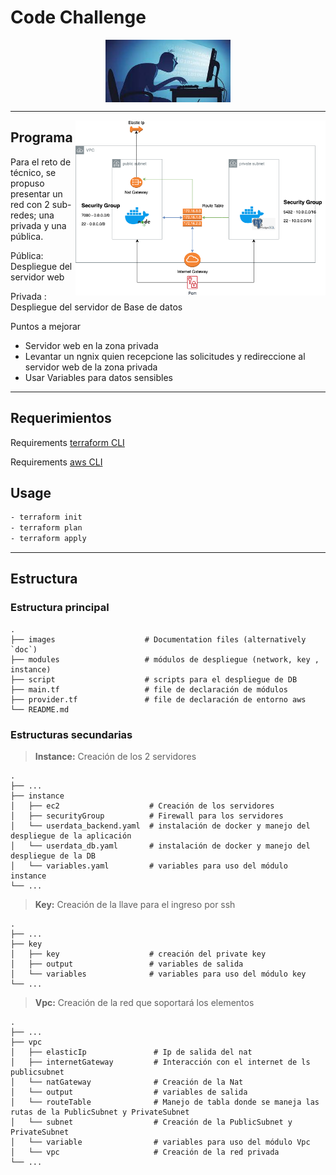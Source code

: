

# Code Challenge

<p align="center">
    <img align="center" width="200" height="100" src="images/code.jpeg" />
</p>

---

<img align="right" width="400"  src="images/diagrama.png" />


## Programa

Para el reto de técnico, se propuso presentar un red con 2 sub-redes; una privada y una pública.


Pública: Despliegue del servidor web 


Privada : Despliegue del servidor de Base de datos


Puntos a mejorar 
* Servidor web en la zona privada 
* Levantar un ngnix quien recepcione las solicitudes y redireccione al servidor web de la zona privada
* Usar Variables para datos sensibles

---



## Requerimientos
Requirements  [terraform CLI](https://www.terraform.io/docs/cli/commands/index.html)

Requirements  [aws CLI](https://aws.amazon.com/es/cli/)




## Usage

```bash
- terraform init
- terraform plan
- terraform apply
```
---

## Estructura

### Estructura principal

    .
    ├── images                    # Documentation files (alternatively `doc`)
    ├── modules                   # módulos de despliegue (network, key , instance)
    ├── script                    # scripts para el despliegue de DB
    ├── main.tf                   # file de declaración de módulos
    ├── provider.tf               # file de declaración de entorno aws
    └── README.md

### Estructuras secundarias 

> **Instance:**  Creación de los 2 servidores

    .
    ├── ...
    ├── instance                   
    │   ├── ec2                    # Creación de los servidores
    │   ├── securityGroup          # Firewall para los servidores 
    │   └── userdata_backend.yaml  # instalación de docker y manejo del despliegue de la aplicación
    │   └── userdata_db.yaml       # instalación de docker y manejo del despliegue de la DB
    │   └── variables.yaml         # variables para uso del módulo instance
    └── ...

> **Key:**  Creación de la llave para el ingreso por ssh

    .
    ├── ...
    ├── key                   
    │   ├── key                    # creación del private key  
    │   ├── output                 # variables de salida
    │   └── variables              # variables para uso del módulo key
    └── ...

> **Vpc:** Creación de la red que soportará los elementos 

    .
    ├── ...
    ├── vpc                   
    │   ├── elasticIp               # Ip de salida del nat
    │   ├── internetGateway         # Interacción con el internet de ls publicsubnet
    │   └── natGateway              # Creación de la Nat
    │   └── output                  # variables de salida
    │   └── routeTable              # Manejo de tabla donde se maneja las rutas de la PublicSubnet y PrivateSubnet
    │   └── subnet                  # Creación de la PublicSubnet y PrivateSubnet
    │   └── variable                # variables para uso del módulo Vpc
    │   └── vpc                     # Creación de la red privada
    └── ...